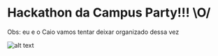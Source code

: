 <h1>Hackathon da Campus Party!!! \O/ </h1>

Obs: eu e o Caio vamos tentar deixar organizado dessa vez

![alt text](https://encrypted-tbn0.gstatic.com/images?q=tbn:ANd9GcQQDJggpGK013TcgrTPLPlcsqdddb4wHylqNgnMBlgdc0vSChRH)
